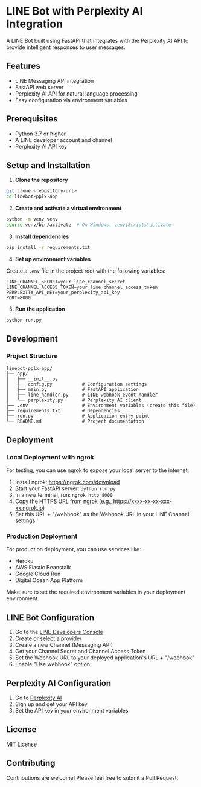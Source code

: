# LINE Bot with Perplexity AI Integration

A LINE Bot built using FastAPI that integrates with the Perplexity AI API to provide intelligent responses to user messages.

## Features

- LINE Messaging API integration
- FastAPI web server
- Perplexity AI API for natural language processing
- Easy configuration via environment variables

## Prerequisites

- Python 3.7 or higher
- A LINE developer account and channel
- Perplexity AI API key

## Setup and Installation

1. **Clone the repository**

```bash
git clone <repository-url>
cd linebot-pplx-app
```

2. **Create and activate a virtual environment**

```bash
python -m venv venv
source venv/bin/activate  # On Windows: venv\Scripts\activate
```

3. **Install dependencies**

```bash
pip install -r requirements.txt
```

4. **Set up environment variables**

Create a `.env` file in the project root with the following variables:

```
LINE_CHANNEL_SECRET=your_line_channel_secret
LINE_CHANNEL_ACCESS_TOKEN=your_line_channel_access_token
PERPLEXITY_API_KEY=your_perplexity_api_key
PORT=8000
```

5. **Run the application**

```bash
python run.py
```

## Development

### Project Structure

```
linebot-pplx-app/
├── app/
│   ├── __init__.py
│   ├── config.py           # Configuration settings
│   ├── main.py             # FastAPI application
│   ├── line_handler.py     # LINE webhook event handler
│   └── perplexity.py       # Perplexity AI client
├── .env                    # Environment variables (create this file)
├── requirements.txt        # Dependencies
├── run.py                  # Application entry point
└── README.md               # Project documentation
```

## Deployment

### Local Deployment with ngrok

For testing, you can use ngrok to expose your local server to the internet:

1. Install ngrok: https://ngrok.com/download
2. Start your FastAPI server: `python run.py`
3. In a new terminal, run: `ngrok http 8000`
4. Copy the HTTPS URL from ngrok (e.g., https://xxxx-xx-xx-xxx-xx.ngrok.io)
5. Set this URL + "/webhook" as the Webhook URL in your LINE Channel settings

### Production Deployment

For production deployment, you can use services like:

- Heroku
- AWS Elastic Beanstalk
- Google Cloud Run
- Digital Ocean App Platform

Make sure to set the required environment variables in your deployment environment.

## LINE Bot Configuration

1. Go to the [LINE Developers Console](https://developers.line.biz/console/)
2. Create or select a provider
3. Create a new Channel (Messaging API)
4. Get your Channel Secret and Channel Access Token
5. Set the Webhook URL to your deployed application's URL + "/webhook"
6. Enable "Use webhook" option

## Perplexity AI Configuration

1. Go to [Perplexity AI](https://www.perplexity.ai/)
2. Sign up and get your API key
3. Set the API key in your environment variables

## License

[MIT License](LICENSE)

## Contributing

Contributions are welcome! Please feel free to submit a Pull Request.